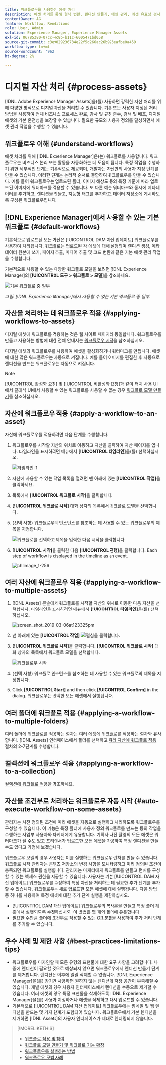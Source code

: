 ```yaml
---
title: 워크플로우를 사용하여 에셋 처리
description: 에셋 처리를 통해 형식 변환, 렌디션 만들기, 에셋 관리, 에셋 유효성 검사 및 워크플로 실행
contentOwner: AG
feature: Workflow, Renditions
role: User, Admin
solution: Experience Manager, Experience Manager Assets
exl-id: 06785380-07cc-4c8b-b11c-6005471bd058
source-git-commit: c3e9029236734e22f5d266ac26b923eafbe0a459
workflow-type: tm+mt
source-wordcount: '962'
ht-degree: 2%

---
```


# 디지털 자산 처리 {#process-assets}

[!DNL Adobe Experience Manager Assets]을(를) 사용하면 강력한 자산 처리를 위해 다양한 방식으로 디지털 자산을 처리할 수 있습니다. 기본 또는 사용자 지정된 처리 방법을 사용하여 전체 비즈니스 프로세스 완료, 감사 및 규정 준수, 검색 및 배포, 디지털 에셋의 기본 온전성을 보장할 수 있습니다. 필요한 규모와 사용자 정의를 달성하면서 에셋 관리 작업을 수행할 수 있습니다.

## 워크플로우 이해 {#understand-workflows}

에셋 처리를 위해 [!DNL Experience Manager]은(는) 워크플로를 사용합니다. 워크플로우는 비즈니스 논리 또는 활동을 자동화하는 데 도움이 됩니다. 특정 작업을 수행하기 위한 세부적인 단계는 기본적으로 제공되며, 개발자는 자신만의 사용자 지정 단계를 만들 수 있습니다. 이러한 단계는 논리적 순서로 결합하여 워크플로우를 만들 수 있습니다. 예를 들어 워크플로우는 업로드된 폴더, 이미지 해상도 등의 특정 기준에 따라 업로드된 이미지에 워터마크를 적용할 수 있습니다. 또 다른 예는 워터마크와 동시에 메타데이터를 추가하고, 렌디션을 만들고, 지능형 태그를 추가하고, 데이터 저장소에 게시하도록 구성된 워크플로우입니다.

## [!DNL Experience Manager]에서 사용할 수 있는 기본 워크플로 {#default-workflows}

기본적으로 업로드된 모든 자산은 [!UICONTROL DAM 자산 업데이트] 워크플로우를 사용하여 처리됩니다. 워크플로는 업로드된 각 에셋에 대해 실행되며 렌디션 생성, 메타데이터 원본에 쓰기, 페이지 추출, 미디어 추출 및 코드 변환과 같은 기본 에셋 관리 작업을 수행합니다.

기본적으로 사용할 수 있는 다양한 워크플로 모델을 보려면 [!DNL Experience Manager]의 **[!UICONTROL 도구 > 워크플로 > 모델]**&#x200B;을 참조하세요.

![기본 워크플로 중 일부](assets/aem-default-workflows.png)

*그림: [!DNL Experience Manager]에서 사용할 수 있는 기본 워크플로 중 일부.*

## 자산을 처리하는 데 워크플로우 적용 {#applying-workflows-to-assets}

디지털 에셋에 워크플로를 적용하는 것은 웹 사이트 페이지와 동일합니다. 워크플로우를 만들고 사용하는 방법에 대한 전체 안내서는 [워크플로우 시작](/help/sites-authoring/workflows-participating.md)을 참조하십시오.

디지털 에셋의 워크플로우를 사용하여 에셋을 활성화하거나 워터마크를 만듭니다. 에셋에 대한 많은 워크플로우는 자동으로 켜집니다. 예를 들어 이미지를 편집한 후 자동으로 렌디션을 만드는 워크플로우는 자동으로 켜집니다.

>[!NOTE]
>
>[!UICONTROL 활성화 요청] 및 [!UICONTROL 비활성화 요청]과 같이 터치 사용 UI에서 클래식 UI에서 사용할 수 있는 워크플로를 사용할 수 없는 경우 [워크플로 모델 만들기](/help/sites-developing/workflows-models.md#classic2touchui)를 참조하십시오.

## 자산에 워크플로우 적용 {#apply-a-workflow-to-an-asset}

<!-- 
TBD: Add animated GIF for these steps instead of all these screenshots.
-->
자산에 워크플로우를 적용하려면 다음 단계를 수행합니다.

1. 워크플로우를 시작할 자산의 위치로 이동하고 자산을 클릭하여 자산 페이지를 엽니다. 타임라인을 표시하려면 메뉴에서 **[!UICONTROL 타임라인]**&#x200B;을(를) 선택하십시오.

   ![타임라인-1](assets/timeline.png)

1. 자산에 사용할 수 있는 작업 목록을 열려면 맨 아래에 있는 **[!UICONTROL 작업]**&#x200B;을 클릭하세요.

1. 목록에서 **[!UICONTROL 워크플로 시작]**&#x200B;을 클릭합니다.

1. **[!UICONTROL 워크플로 시작]** 대화 상자의 목록에서 워크플로 모델을 선택합니다.

1. (선택 사항) 워크플로우의 인스턴스를 참조하는 데 사용할 수 있는 워크플로우의 제목을 지정합니다.

   ![워크플로를 선택하고 제목을 입력한 다음 시작을 클릭합니다](assets/start-workflow.png)

1. **[!UICONTROL 시작]**&#x200B;을 클릭한 다음 **[!UICONTROL 진행]**&#x200B;을 클릭합니다. Each step of workflow is displayed in the timeline as an event.

   ![chlimage_1-256](assets/chlimage_1-52.png)

## 여러 자산에 워크플로우 적용 {#applying-a-workflow-to-multiple-assets}

1. [!DNL Assets] 콘솔에서 워크플로를 시작할 자산의 위치로 이동한 다음 자산을 선택합니다. 타임라인을 표시하려면 메뉴에서 **[!UICONTROL 타임라인]**&#x200B;을(를) 선택하십시오.

   ![screen_shot_2019-03-06at123325pm](assets/chlimage_1-136.png)

1. 맨 아래에 있는 **[!UICONTROL 작업]** ![펼침](assets/do-not-localize/chevron-up-icon.png)을 클릭합니다.
1. **[!UICONTROL 워크플로 시작]**&#x200B;을 클릭합니다. **[!UICONTROL 워크플로 시작]** 대화 상자의 목록에서 워크플로 모델을 선택합니다.

   ![워크플로우 시작](assets/start-workflow.png)

1. (선택 사항) 워크플로 인스턴스를 참조하는 데 사용할 수 있는 워크플로의 제목을 지정합니다.
1. Click **[!UICONTROL Start]** and then click **[!UICONTROL Confirm]** in the dialog. 워크플로우는 선택한 모든 에셋에서 실행됩니다.

## 여러 폴더에 워크플로 적용 {#applying-a-workflow-to-multiple-folders}

여러 폴더에 워크플로를 적용하는 절차는 여러 에셋에 워크플로를 적용하는 절차와 유사합니다. [!DNL Assets] 인터페이스에서 폴더를 선택하고 [여러 자산에 워크플로 적용](/help/assets/assets-workflow.md#applying-a-workflow-to-multiple-assets) 절차의 2-7단계를 수행합니다.

## 컬렉션에 워크플로우 적용 {#applying-a-workflow-to-a-collection}

[컬렉션에 워크플로 적용](/help/assets/manage-collections.md#running-a-workflow-on-a-collection)을 참조하세요.

## 자산을 조건부로 처리하는 워크플로우 자동 시작 {#auto-execute-workflow-on-some-assets}

관리자는 사전 정의된 조건에 따라 에셋을 자동으로 실행하고 처리하도록 워크플로우를 구성할 수 있습니다. 이 기능은 특정 폴더에 사용자 정의 워크플로를 만드는 등의 작업을 수행하는 사업부 사용자와 마케터에게 유용합니다. 기획사 사진 촬영의 모든 에셋은 워터마크가 될 수도 있고 프리랜서가 업로드한 모든 에셋을 가공하여 특정 렌디션을 만들 수도 있다고 가정해 보겠습니다.

워크플로우 모델의 경우 사용자는 이를 실행하는 워크플로우 런처를 만들 수 있습니다. 워크플로 시작 관리자는 콘텐츠 저장소의 변경 사항을 모니터링하고 미리 정의된 조건이 충족되면 워크플로를 실행합니다. 관리자는 마케터에게 워크플로를 만들고 런처를 구성할 수 있는 액세스 권한을 제공할 수 있습니다. 사용자는 기본 [!UICONTROL DAM 자산 업데이트] 워크플로우를 수정하여 특정 자산을 처리하는 데 필요한 추가 단계를 추가할 수 있습니다. 워크플로우는 새로 업로드한 모든 에셋에 대해 실행됩니다. 다음 방법 중 하나를 사용하여 특정 에셋에 대한 추가 단계 실행을 제한하십시오.

* [!UICONTROL DAM 자산 업데이트] 워크플로우의 복사본을 만들고 특정 폴더 계층에서 실행되도록 수정하십시오. 이 방법은 몇 개의 폴더에 유용합니다.
* 필요한 수만큼 폴더에 조건부로 적용할 수 있는 [OR 분할](/help/sites-developing/workflows-step-ref.md#or-split)을 사용하여 추가 처리 단계를 추가할 수 있습니다.

## 우수 사례 및 제한 사항 {#best-practices-limitations-tips}

* 워크플로우를 디자인할 때 모든 유형의 표현물에 대한 요구 사항을 고려합니다. 나중에 렌디션이 필요할 것으로 예상되지 않으면 워크플로우에서 렌디션 만들기 단계를 제거합니다. 렌디션은 이후에 일괄 삭제할 수 없습니다. [!DNL Experience Manager]을(를) 장기간 사용하면 원하지 않는 렌디션에 저장 공간이 부족해질 수 있습니다. 개별 에셋의 경우 사용자 인터페이스에서 렌디션을 수동으로 제거할 수 있습니다. 여러 에셋의 경우 특정 표현물을 삭제하도록 [!DNL Experience Manager]을(를) 사용자 지정하거나 에셋을 삭제하고 다시 업로드할 수 있습니다.
* 기본적으로 [!UICONTROL DAM 자산 업데이트] 워크플로우에는 썸네일 및 웹 렌디션을 만드는 몇 가지 단계가 포함되어 있습니다. 워크플로우에서 기본 렌디션을 제거하면 [!DNL Assets]의 사용자 인터페이스가 제대로 렌더링되지 않습니다.

>[!MORELIKETHIS]
>
>* [워크플로 적용 및 참여](/help/sites-authoring/workflows.md)
>* [워크플로 모델 만들기 및 워크플로 기능 확장](/help/sites-developing/workflows.md)
>* [워크플로우를 실행하는 방법](/help/sites-administering/workflows-starting.md)
>* [워크플로우 모범 사례](/help/sites-developing/workflows-best-practices.md)
